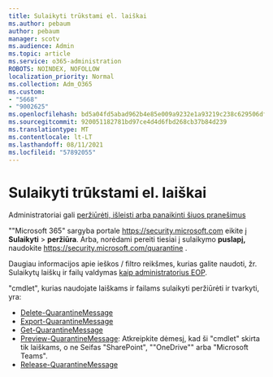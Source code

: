 ```yaml
---
title: Sulaikyti trūkstami el. laiškai
ms.author: pebaum
author: pebaum
manager: scotv
ms.audience: Admin
ms.topic: article
ms.service: o365-administration
ROBOTS: NOINDEX, NOFOLLOW
localization_priority: Normal
ms.collection: Adm_O365
ms.custom:
- "5668"
- "9002625"
ms.openlocfilehash: bd5a04fd5abad962b4e85e009a9232e1a93219c238c629506df5cfb034453df2
ms.sourcegitcommit: 920051182781bd97ce4d4d6fbd268cb37b84d239
ms.translationtype: MT
ms.contentlocale: lt-LT
ms.lasthandoff: 08/11/2021
ms.locfileid: "57892055"
---
```

# <a name="missing-emails-in-quarantine"></a>Sulaikyti trūkstami el. laiškai

Administratoriai gali [peržiūrėti, išleisti arba panaikinti šiuos pranešimus](https://docs.microsoft.com/microsoft-365/security/office-365-security/manage-quarantined-messages-and-files)

""Microsoft 365" sargyba portale <https://security.microsoft.com> eikite į **Sulaikyti** \> **peržiūra**. Arba, norėdami pereiti tiesiai į sulaikymo **puslapį,** naudokite <https://security.microsoft.com/quarantine> .  

Daugiau informacijos apie ieškos / filtro reikšmes, kurias galite naudoti, žr. Sulaikytų laiškų ir failų valdymas [kaip administratorius EOP](https://docs.microsoft.com/microsoft-365/security/office-365-security/manage-quarantined-messages-and-files).

"cmdlet", kurias naudojate laiškams ir failams sulaikyti peržiūrėti ir tvarkyti, yra:

- [Delete-QuarantineMessage](https://docs.microsoft.com/powershell/module/exchange/delete-quarantinemessage)
- [Export-QuarantineMessage](https://docs.microsoft.com/powershell/module/exchange/export-quarantinemessage)
- [Get-QuarantineMessage](https://docs.microsoft.com/powershell/module/exchange/get-quarantinemessage)
- [Preview-QuarantineMessage](https://docs.microsoft.com/powershell/module/exchange/preview-quarantinemessage): Atkreipkite dėmesį, kad ši "cmdlet" skirta tik laiškams, o ne Seifas "SharePoint", ""OneDrive"" arba "Microsoft Teams".
- [Release-QuarantineMessage](https://docs.microsoft.com/powershell/module/exchange/release-quarantinemessage)
